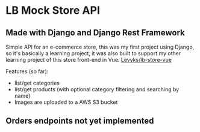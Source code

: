# LB Mock Store API

## Made with Django and Django Rest Framework

Simple API for an e-commerce store, this was my first project using Django, so it's basically a learning project, it was also built to support my other learning project of this store front-end in Vue: [Levyks/lb-store-vue](https://github.com/Levyks/lb-store-vue)

Features (so far):
- list/get categories
- list/get products (with optional category filtering and searching by name)
- Images are uploaded to a AWS S3 bucket

## Orders endpoints not yet implemented
